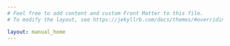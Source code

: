 ```yaml
---
# Feel free to add content and custom Front Matter to this file.
# To modify the layout, see https://jekyllrb.com/docs/themes/#overriding-theme-defaults

layout: manual_home
---
```

